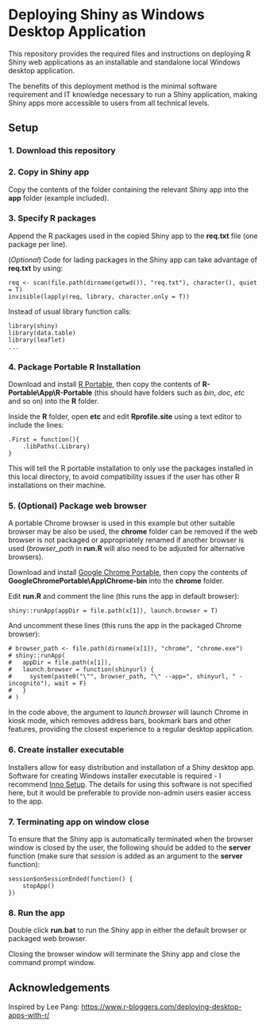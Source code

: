 # Deploying Shiny as Windows Desktop Application

This repository provides the required files and instructions on deploying R Shiny web applications as an installable and standalone local Windows desktop application.

The benefits of this deployment method is the minimal software requirement and IT knowledge necessary to run a Shiny application, making Shiny apps more accessible to users from all technical levels.

## Setup

### 1. Download this repository

### 2. Copy in Shiny app

Copy the contents of the folder containing the relevant Shiny app into the **app** folder (example included).

### 3. Specify R packages

Append the R packages used in the copied Shiny app to the **req.txt** file (one package per line).

(*Optional*) Code for lading packages in the Shiny app can take advantage of **req.txt** by using:

```
req <- scan(file.path(dirname(getwd()), "req.txt"), character(), quiet = T)
invisible(lapply(req, library, character.only = T))
```

Instead of usual library function calls:

```
library(shiny)
library(data.table)
library(leaflet)
...
```

### 4. Package Portable R Installation

Download and install [R Portable](https://sourceforge.net/projects/rportable/), then copy the contents of **R-Portable\App\R-Portable** (this should have folders such as *bin*, *doc*, *etc* and so on) into the **R** folder.

Inside the **R** folder, open **etc** and edit **Rprofile.site** using a text editor to include the lines:

```
.First = function(){
    .libPaths(.Library)
}
```

This will tell the R portable installation to only use the packages installed in this local directory, to avoid compatibility issues if the user has other R installations on their machine.

### 5. (Optional) Package web browser

A portable Chrome browser is used in this example but other suitable browser may be also be used, the **chrome** folder can be removed if the web browser is not packaged or appropriately renamed if another browser is used (*browser_path* in **run.R** will also need to be adjusted for alternative browsers).

Download and install [Google Chrome Portable](https://portableapps.com/apps/internet/google_chrome_portable),  then copy the contents of **GoogleChromePortable\App\Chrome-bin** into the **chrome** folder.

Edit **run.R** and comment the line (this runs the app in default browser):

```
shiny::runApp(appDir = file.path(x[1]), launch.browser = T)
```

And uncomment these lines (this runs the app in the packaged Chrome browser):

```
# browser_path <- file.path(dirname(x[1]), "chrome", "chrome.exe")
# shiny::runApp(
#   appDir = file.path(x[1]),
#   launch.browser = function(shinyurl) {
#     system(paste0("\"", browser_path, "\" --app=", shinyurl, " -incognito"), wait = F)
#   }
# )
```

In the code above, the argument to *launch.browser* will launch Chrome in kiosk mode, which removes address bars, bookmark bars and other features, providing the closest experience to a regular desktop application.

### 6. Create installer executable

Installers allow for easy distribution and installation of a Shiny desktop app. Software for creating Windows installer executable is required - I recommend [Inno Setup](https://www.jrsoftware.org/isinfo.php). The details for using this software is not specified here, but it would be preferable to provide non-admin users easier access to the app.

### 7. Terminating app on window close

To ensure that the Shiny app is automatically terminated when the browser window is closed by the user, the following should be added to the **server** function (make sure that *session* is added as an argument to the **server** function):

```
session$onSessionEnded(function() {
    stopApp()
})
```

### 8. Run the app

Double click **run.bat** to run the Shiny app in either the default browser or packaged web browser.

Closing the browser window will terminate the Shiny app and close the command prompt window.

## Acknowledgements

Inspired by Lee Pang: https://www.r-bloggers.com/deploying-desktop-apps-with-r/
